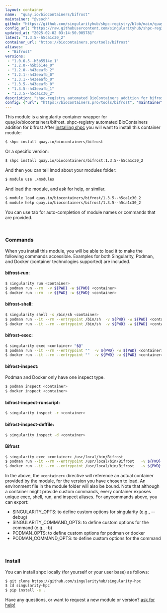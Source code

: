 ```yaml
---
layout: container
name:  "quay.io/biocontainers/bifrost"
maintainer: "@vsoch"
github: "https://github.com/singularityhub/shpc-registry/blob/main/quay.io/biocontainers/bifrost/container.yaml"
config_url: "https://raw.githubusercontent.com/singularityhub/shpc-registry/main/quay.io/biocontainers/bifrost/container.yaml"
updated_at: "2025-02-02 03:14:50.905781"
latest: "1.3.5--h5ca1c30_2"
container_url: "https://biocontainers.pro/tools/bifrost"
aliases:
 - "Bifrost"
versions:
 - "1.0.6.5--h5b5514e_1"
 - "1.2.0--h5b5514e_0"
 - "1.2.0--h43eeafb_2"
 - "1.2.1--h43eeafb_0"
 - "1.3.1--h43eeafb_0"
 - "1.3.5--h43eeafb_0"
 - "1.3.5--h43eeafb_1"
 - "1.3.5--h5ca1c30_2"
description: "shpc-registry automated BioContainers addition for bifrost"
config: {"url": "https://biocontainers.pro/tools/bifrost", "maintainer": "@vsoch", "description": "shpc-registry automated BioContainers addition for bifrost", "latest": {"1.3.5--h5ca1c30_2": "sha256:2f79e76fd617b338ff7dd1410ba81f4ab331652c0664db986326614cc0419835"}, "tags": {"1.0.6.5--h5b5514e_1": "sha256:933b5a1374ae058685ce41ba2e0f1e5b8d25078a0acceb6064758af2d7272dfe", "1.2.0--h5b5514e_0": "sha256:506e372ae617f1cb6b05ae9a19562cf4b06ce0f41931caee777c1101cc37576d", "1.2.0--h43eeafb_2": "sha256:a003f4b3ee571fa7119ec58e626f5f712972bd53fbcc1b79c02041fd0c685f1b", "1.2.1--h43eeafb_0": "sha256:6fe5c765eb938512b5b0796bdcd34184ce7a3ea25b0f43eaaff49e517e34133f", "1.3.1--h43eeafb_0": "sha256:930a4e4d5709d78168a333e3058ba7274e337deeaa7b97a2a80245b09f68426b", "1.3.5--h43eeafb_0": "sha256:89395689cf0bc7c7a8763a69c0f04f96db0f56b6609f9ce02343416a725a2ca5", "1.3.5--h43eeafb_1": "sha256:ee4a7b0b96bf6c2513837ef5d74c9cfdc45dc0b0d5781a54257ae97072e7ee95", "1.3.5--h5ca1c30_2": "sha256:2f79e76fd617b338ff7dd1410ba81f4ab331652c0664db986326614cc0419835"}, "docker": "quay.io/biocontainers/bifrost", "aliases": {"Bifrost": "/usr/local/bin/Bifrost"}}
---
```


This module is a singularity container wrapper for quay.io/biocontainers/bifrost.
shpc-registry automated BioContainers addition for bifrost
After [installing shpc](#install) you will want to install this container module:


```bash
$ shpc install quay.io/biocontainers/bifrost
```

Or a specific version:

```bash
$ shpc install quay.io/biocontainers/bifrost:1.3.5--h5ca1c30_2
```

And then you can tell lmod about your modules folder:

```bash
$ module use ./modules
```

And load the module, and ask for help, or similar.

```bash
$ module load quay.io/biocontainers/bifrost/1.3.5--h5ca1c30_2
$ module help quay.io/biocontainers/bifrost/1.3.5--h5ca1c30_2
```

You can use tab for auto-completion of module names or commands that are provided.

<br>

### Commands

When you install this module, you will be able to load it to make the following commands accessible.
Examples for both Singularity, Podman, and Docker (container technologies supported) are included.

#### bifrost-run:

```bash
$ singularity run <container>
$ podman run --rm  -v ${PWD} -w ${PWD} <container>
$ docker run --rm  -v ${PWD} -w ${PWD} <container>
```

#### bifrost-shell:

```bash
$ singularity shell -s /bin/sh <container>
$ podman run --it --rm --entrypoint /bin/sh  -v ${PWD} -w ${PWD} <container>
$ docker run --it --rm --entrypoint /bin/sh  -v ${PWD} -w ${PWD} <container>
```

#### bifrost-exec:

```bash
$ singularity exec <container> "$@"
$ podman run --it --rm --entrypoint ""  -v ${PWD} -w ${PWD} <container> "$@"
$ docker run --it --rm --entrypoint ""  -v ${PWD} -w ${PWD} <container> "$@"
```

#### bifrost-inspect:

Podman and Docker only have one inspect type.

```bash
$ podman inspect <container>
$ docker inspect <container>
```

#### bifrost-inspect-runscript:

```bash
$ singularity inspect -r <container>
```

#### bifrost-inspect-deffile:

```bash
$ singularity inspect -d <container>
```


#### Bifrost

```bash
$ singularity exec <container> /usr/local/bin/Bifrost
$ podman run --it --rm --entrypoint /usr/local/bin/Bifrost   -v ${PWD} -w ${PWD} <container> -c " $@"
$ docker run --it --rm --entrypoint /usr/local/bin/Bifrost   -v ${PWD} -w ${PWD} <container> -c " $@"
```



In the above, the `<container>` directive will reference an actual container provided
by the module, for the version you have chosen to load. An environment file in the
module folder will also be bound. Note that although a container
might provide custom commands, every container exposes unique exec, shell, run, and
inspect aliases. For anycommands above, you can export:

 - SINGULARITY_OPTS: to define custom options for singularity (e.g., --debug)
 - SINGULARITY_COMMAND_OPTS: to define custom options for the command (e.g., -b)
 - PODMAN_OPTS: to define custom options for podman or docker
 - PODMAN_COMMAND_OPTS: to define custom options for the command

<br>

### Install

You can install shpc locally (for yourself or your user base) as follows:

```bash
$ git clone https://github.com/singularityhub/singularity-hpc
$ cd singularity-hpc
$ pip install -e .
```

Have any questions, or want to request a new module or version? [ask for help!](https://github.com/singularityhub/singularity-hpc/issues)
